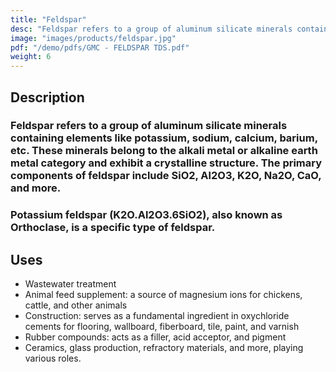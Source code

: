 ```yaml
---
title: "Feldspar"
desc: "Feldspar refers to a group of aluminum silicate minerals containing elements like potassium, sodium, calcium, barium, etc. These minerals belong to the alkali metal or alkaline earth metal category and exhibit a crystalline structure. The primary components of feldspar include SiO2, Al2O3, K2O, Na2O, CaO, and more."
image: "images/products/feldspar.jpg"
pdf: "/demo/pdfs/GMC - FELDSPAR TDS.pdf"
weight: 6
---
```

## Description

### Feldspar refers to a group of aluminum silicate minerals containing elements like potassium, sodium, calcium, barium, etc. These minerals belong to the alkali metal or alkaline earth metal category and exhibit a crystalline structure. The primary components of feldspar include SiO2, Al2O3, K2O, Na2O, CaO, and more.

### Potassium feldspar (K2O.Al2O3.6SiO2), also known as Orthoclase, is a specific type of feldspar.

## Uses

- Wastewater treatment
- Animal feed supplement: a source of magnesium ions for chickens, cattle, and other animals
- Construction: serves as a fundamental ingredient in oxychloride cements for flooring, wallboard, fiberboard, tile, paint, and varnish
- Rubber compounds: acts as a filler, acid acceptor, and pigment
- Ceramics, glass production, refractory materials, and more, playing various roles.
